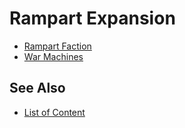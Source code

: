 # Rampart Expansion

- [Rampart Faction](../towns/rampart.md)
- [War Machines](../war_machines/index.md)


## See Also

- [List of Content](index.md)
